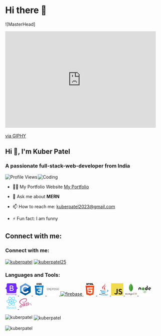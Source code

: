 # Hi there 👋

![MasterHead]
<iframe src="https://giphy.com/embed/L8K62iTDkzGX6" width="480" height="307" frameBorder="0" class="giphy-embed" allowFullScreen></iframe><p><a href="https://giphy.com/gifs/web-development-L8K62iTDkzGX6">via GIPHY</a></p>

## Hi 👋, I'm Kuber Patel
### A passionate full-stack-web-developer from India

<img align="right" alt="Coding" width="400" src="https://dresma.ai/wp-content/uploads/2022/01/Back-End-Developer-Node-JS-1.gif">

![Profile Views](https://komarev.com/ghpvc/?username=kuberpatel&label=Profile%20views&color=0e75b6&style=flat)


- 👨‍💻 My Portfolio Website  [My Portfolio](https://kuberpatel.github.io/My-Portfolio/)

- 💬 Ask me about **MERN**

- 📫 How to reach me: [kuberpatel2023@gmail.com](mailto:kuberpatel2023@gmail.com)

- ⚡ Fun fact: I am funny

## Connect with me:
<h3 align="left">Connect with me:</h3>
<p align="left">
<a href="https://linkedin.com/in/kuberpatel" target="blank"><img align="center" src="https://raw.githubusercontent.com/rahuldkjain/github-profile-readme-generator/master/src/images/icons/Social/linked-in-alt.svg" alt="kuberpatel" height="30" width="40" /></a>
<a href="https://instagram.com/kuberpatel25" target="blank"><img align="center" src="https://raw.githubusercontent.com/rahuldkjain/github-profile-readme-generator/master/src/images/icons/Social/instagram.svg" alt="kuberpatel25" height="30" width="40" /></a>
</p>

<h3 align="left">Languages and Tools:</h3>
<p align="left"> <a href="https://getbootstrap.com" target="_blank" rel="noreferrer"> <img src="https://raw.githubusercontent.com/devicons/devicon/master/icons/bootstrap/bootstrap-plain-wordmark.svg" alt="bootstrap" width="40" height="40"/> </a> <a href="https://www.cprogramming.com/" target="_blank" rel="noreferrer"> <img src="https://raw.githubusercontent.com/devicons/devicon/master/icons/c/c-original.svg" alt="c" width="40" height="40"/> </a> <a href="https://www.w3schools.com/css/" target="_blank" rel="noreferrer"> <img src="https://raw.githubusercontent.com/devicons/devicon/master/icons/css3/css3-original-wordmark.svg" alt="css3" width="40" height="40"/> </a> <a href="https://expressjs.com" target="_blank" rel="noreferrer"> <img src="https://raw.githubusercontent.com/devicons/devicon/master/icons/express/express-original-wordmark.svg" alt="express" width="40" height="40"/> </a> <a href="https://firebase.google.com/" target="_blank" rel="noreferrer"> <img src="https://www.vectorlogo.zone/logos/firebase/firebase-icon.svg" alt="firebase" width="40" height="40"/> </a> <a href="https://www.w3.org/html/" target="_blank" rel="noreferrer"> <img src="https://raw.githubusercontent.com/devicons/devicon/master/icons/html5/html5-original-wordmark.svg" alt="html5" width="40" height="40"/> </a> <a href="https://www.java.com" target="_blank" rel="noreferrer"> <img src="https://raw.githubusercontent.com/devicons/devicon/master/icons/java/java-original.svg" alt="java" width="40" height="40"/> </a> <a href="https://developer.mozilla.org/en-US/docs/Web/JavaScript" target="_blank" rel="noreferrer"> <img src="https://raw.githubusercontent.com/devicons/devicon/master/icons/javascript/javascript-original.svg" alt="javascript" width="40" height="40"/> </a> <a href="https://www.mongodb.com/" target="_blank" rel="noreferrer"> <img src="https://raw.githubusercontent.com/devicons/devicon/master/icons/mongodb/mongodb-original-wordmark.svg" alt="mongodb" width="40" height="40"/> </a> <a href="https://nodejs.org" target="_blank" rel="noreferrer"> <img src="https://raw.githubusercontent.com/devicons/devicon/master/icons/nodejs/nodejs-original-wordmark.svg" alt="nodejs" width="40" height="40"/> </a> <a href="https://reactjs.org/" target="_blank" rel="noreferrer"> <img src="https://raw.githubusercontent.com/devicons/devicon/master/icons/react/react-original-wordmark.svg" alt="react" width="40" height="40"/> </a> <a href="https://sass-lang.com" target="_blank" rel="noreferrer"> <img src="https://raw.githubusercontent.com/devicons/devicon/master/icons/sass/sass-original.svg" alt="sass" width="40" height="40"/> </a> </p>

<p><img align="left" src="https://github-readme-stats.vercel.app/api/top-langs?username=kuberpatel&show_icons=true&locale=en&layout=compact" alt="kuberpatel" /></p>

<p>&nbsp;<img align="center" src="https://github-readme-stats.vercel.app/api?username=kuberpatel&show_icons=true&locale=en" alt="kuberpatel" /></p>

<p><img align="center" src="https://github-readme-streak-stats.herokuapp.com/?user=kuberpatel&" alt="kuberpatel" /></p>

